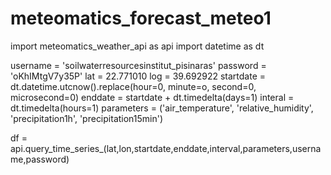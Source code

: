# meteomatics_forecast_meteo1
import meteomatics_weather_api as api
import datetime as dt

username = 'soilwaterresourcesinstitut_pisinaras'
password = 'oKhIMtgV7y35P'
lat = 22.771010
log = 39.692922
startdate = dt.datetime.utcnow().replace(hour=0, minute=o, second=0, microsecond=0)
enddate = startdate + dt.timedelta(days=1)
interal = dt.timedelta(hours=1)
parameters = ('air_temperature', 'relative_humidity', 'precipitation1h', 'precipitation15min')

df = api.query_time_series_(lat,lon,startdate,enddate,interval,parameters,username,password)
